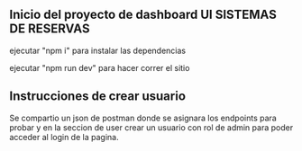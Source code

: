 ## Inicio del proyecto de dashboard UI SISTEMAS DE RESERVAS

ejecutar "npm i" para instalar las dependencias

ejecutar "npm run dev" para hacer correr el sitio

## Instrucciones de crear usuario

Se compartio un json de postman donde se asignara los endpoints para probar y en la seccion de user crear un usuario con rol de admin para poder acceder al login de la pagina.
